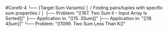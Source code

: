 #CoreN-4
└── [Target Sum Variants]
    │   / Finding pairs/tuples with specific sum properties /
    │
    ├── Problem: "[[167. Two Sum II - Input Array Is Sorted]]"
    ├── Application in: "[[15. 3Sum]]"
    ├── Application in: "[[18. 4Sum]]"
    └── Problem: "[[1099. Two Sum Less Than K]]"